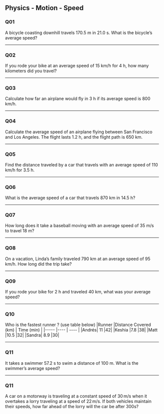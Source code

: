 ## Physics - Motion - Speed 


### Q01
A bicycle coasting downhill travels 170.5 m in 21.0 s. What is the bicycle’s average speed?

---
### Q02	
If you rode your bike at an average speed of 15 km/h for 4 h, how many kilometers did you travel?

----
### Q03	
Calculate how far an airplane would fly in 3 h if its average speed is 800 km/h.

----
### Q04	
Calculate the average speed of an airplane flying between San Francisco and Los Angeles. The flight lasts 1.2 h, and the flight path is 650 km.

---
### Q05	
Find the distance traveled by a car that travels with an average speed of 110 km/h for 3.5 h.

----
### Q06	
What is the average speed of a car that travels 870 km in 14.5 h?

---
### Q07	
How long does it take a baseball moving with an average speed of 35 m/s to travel 18 m?

---
### Q08	
On a vacation, Linda’s family traveled 790 km at an average speed of 95 km/h. How long did the trip take?

---
### Q09
If you rode your bike for 2 h and traveled 40 km, what was your average speed?

---
### Q10

Who is the fastest runner ? (use table below) 
|Runner	|Distance Covered (km)	| Time (min) |
|-----	|----	| ---- |
|Andrés|	11	|42|
|Keshia	|7.8	|38|
|Matt	|10.5	|32|
|Sandra|	8.9	|30|

----
### Q11
It takes a swimmer 57.2 s to swim a distance of 100 m. What is the swimmer’s average speed?

----
### Q11
A car on a motorway is traveling at a constant speed of $30 \, \text{m/s}$ when it overtakes a lorry traveling at a speed of $22 \, \text{m/s}$. If both vehicles maintain their speeds, how far ahead of the lorry will the car be after $300 \text{s}$?



